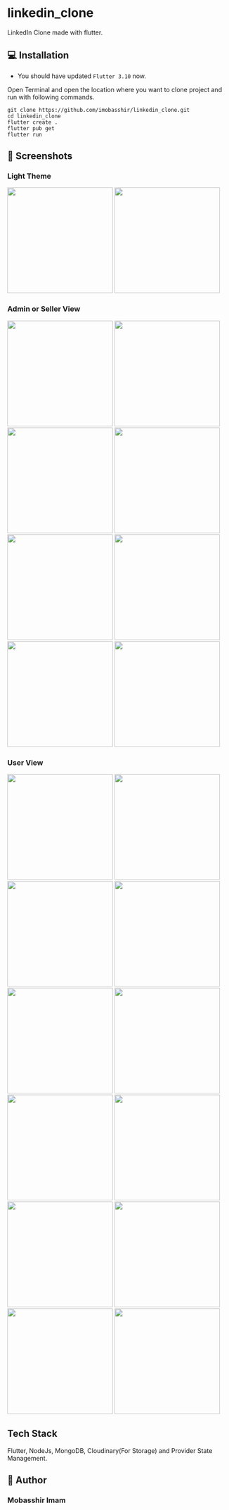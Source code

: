 # linkedin_clone

LinkedIn Clone made with flutter.

## 💻 Installation

- You should have updated `Flutter 3.10` now.

Open Terminal and open the location where you want to clone project and run with following commands.

```
git clone https://github.com/imobasshir/linkedin_clone.git
cd linkedin_clone
flutter create .
flutter pub get
flutter run
```

## 📱 Screenshots

### Light Theme

<img src="https://github.com/imobasshir/amazon_clone/assets/62945306/b9b2972b-bf51-49a2-944c-d093a09682c6" width=240>
<img src="https://github.com/imobasshir/amazon_clone/assets/62945306/d1dc5237-c691-437f-9a00-da6191e33979" width=240>

### Admin or Seller View

<img src="https://github.com/imobasshir/amazon_clone/assets/62945306/a6f25a09-b5c3-437c-8f47-eca5582df6e2" width=240>
<img src="https://github.com/imobasshir/amazon_clone/assets/62945306/3b7435ad-aa23-4378-ab2f-8d72a4acf747" width=240>
<img src="https://github.com/imobasshir/amazon_clone/assets/62945306/c10c1918-e442-493f-9aa5-88fc5c552b53" width=240>
<img src="https://github.com/imobasshir/amazon_clone/assets/62945306/320885f9-ed57-473d-9f7d-bd30dbbf8aeb" width=240>
<img src="https://github.com/imobasshir/amazon_clone/assets/62945306/19d2bc81-e56c-4611-92d8-2b512eda3a02" width=240>
<img src="https://github.com/imobasshir/amazon_clone/assets/62945306/c4f1b34c-2fe4-4f89-a1cf-1578eff7b5f6" width=240>
<img src="https://github.com/imobasshir/amazon_clone/assets/62945306/bfb4a0a9-4a09-4efd-8938-d7e7c123a134" width=240>
<img src="https://github.com/imobasshir/amazon_clone/assets/62945306/9b8b43b0-d5a3-49e1-9620-44ee12e36699" width=240>

### User View

<img src="https://github.com/imobasshir/amazon_clone/assets/62945306/c1a1d69a-c6f3-4391-bdd2-f225c3b71b0c" width=240>
<img src="https://github.com/imobasshir/amazon_clone/assets/62945306/997d8c7f-2bc6-4c88-ad7f-baf292acf2c5" width=240>
<img src="https://github.com/imobasshir/amazon_clone/assets/62945306/46359a29-ff8f-41b0-a4a9-32f55c98b39e" width=240>
<img src="https://github.com/imobasshir/amazon_clone/assets/62945306/1fe71da1-f73a-4acc-90d3-25476afbcd9e" width=240>
<img src="https://github.com/imobasshir/amazon_clone/assets/62945306/5c8ee146-f775-4161-8f91-f6c5f5d862da" width=240>
<img src="https://github.com/imobasshir/amazon_clone/assets/62945306/aa7ed207-2a2a-438f-9231-fa4711627495" width=240>
<img src="https://github.com/imobasshir/amazon_clone/assets/62945306/aa1e843e-90f1-4019-92fe-6e6c8449b292" width=240>
<img src="https://github.com/imobasshir/amazon_clone/assets/62945306/2e3c2443-ed30-4471-8f77-3a3ce63b1a2c" width=240>
<img src="https://github.com/imobasshir/amazon_clone/assets/62945306/1ffd02f1-d690-439f-8fac-91d78562424d" width=240>
<img src="https://github.com/imobasshir/amazon_clone/assets/62945306/42416f0b-1104-4896-8e6a-437a6ced2db7" width=240>
<img src="https://github.com/imobasshir/amazon_clone/assets/62945306/4f758f06-a09b-40a1-8534-9557e2502fda" width=240>
<img src="https://github.com/imobasshir/amazon_clone/assets/62945306/35370160-0962-4b28-b7c8-435429e811e4" width=240>

## Tech Stack

Flutter, NodeJs, MongoDB, Cloudinary(For Storage) and Provider State Management.

## 🧑 Author

### Mobasshir Imam
